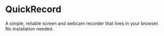 # QuickRecord
A simple, reliable screen and webcam recorder that lives in your browser. No installation needed.
